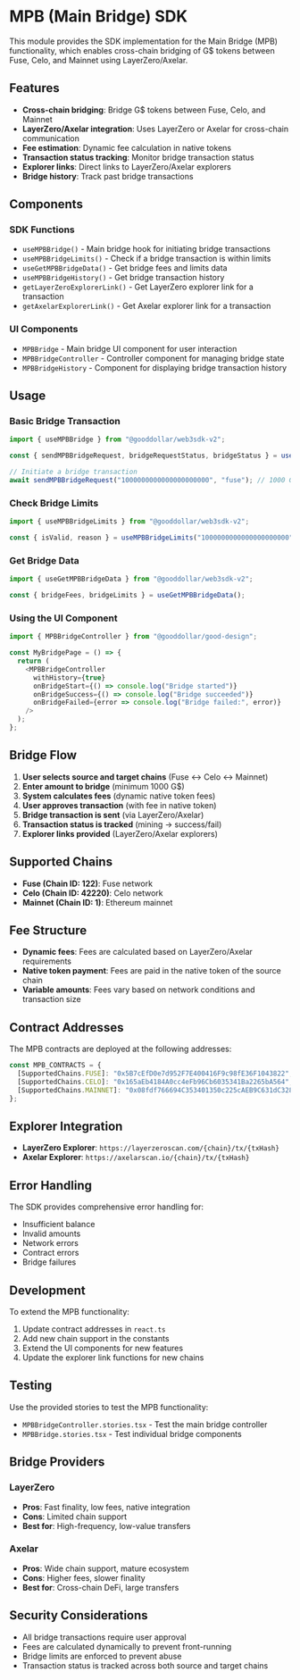 # MPB (Main Bridge) SDK

This module provides the SDK implementation for the Main Bridge (MPB) functionality, which enables cross-chain bridging of G$ tokens between Fuse, Celo, and Mainnet using LayerZero/Axelar.

## Features

- **Cross-chain bridging**: Bridge G$ tokens between Fuse, Celo, and Mainnet
- **LayerZero/Axelar integration**: Uses LayerZero or Axelar for cross-chain communication
- **Fee estimation**: Dynamic fee calculation in native tokens
- **Transaction status tracking**: Monitor bridge transaction status
- **Explorer links**: Direct links to LayerZero/Axelar explorers
- **Bridge history**: Track past bridge transactions

## Components

### SDK Functions

- `useMPBBridge()` - Main bridge hook for initiating bridge transactions
- `useMPBBridgeLimits()` - Check if a bridge transaction is within limits
- `useGetMPBBridgeData()` - Get bridge fees and limits data
- `useMPBBridgeHistory()` - Get bridge transaction history
- `getLayerZeroExplorerLink()` - Get LayerZero explorer link for a transaction
- `getAxelarExplorerLink()` - Get Axelar explorer link for a transaction

### UI Components

- `MPBBridge` - Main bridge UI component for user interaction
- `MPBBridgeController` - Controller component for managing bridge state
- `MPBBridgeHistory` - Component for displaying bridge transaction history

## Usage

### Basic Bridge Transaction

```typescript
import { useMPBBridge } from "@gooddollar/web3sdk-v2";

const { sendMPBBridgeRequest, bridgeRequestStatus, bridgeStatus } = useMPBBridge();

// Initiate a bridge transaction
await sendMPBBridgeRequest("1000000000000000000000", "fuse"); // 1000 G$ from Fuse to Celo
```

### Check Bridge Limits

```typescript
import { useMPBBridgeLimits } from "@gooddollar/web3sdk-v2";

const { isValid, reason } = useMPBBridgeLimits("1000000000000000000000");
```

### Get Bridge Data

```typescript
import { useGetMPBBridgeData } from "@gooddollar/web3sdk-v2";

const { bridgeFees, bridgeLimits } = useGetMPBBridgeData();
```

### Using the UI Component

```typescript
import { MPBBridgeController } from "@gooddollar/good-design";

const MyBridgePage = () => {
  return (
    <MPBBridgeController
      withHistory={true}
      onBridgeStart={() => console.log("Bridge started")}
      onBridgeSuccess={() => console.log("Bridge succeeded")}
      onBridgeFailed={error => console.log("Bridge failed:", error)}
    />
  );
};
```

## Bridge Flow

1. **User selects source and target chains** (Fuse ↔ Celo ↔ Mainnet)
2. **Enter amount to bridge** (minimum 1000 G$)
3. **System calculates fees** (dynamic native token fees)
4. **User approves transaction** (with fee in native token)
5. **Bridge transaction is sent** (via LayerZero/Axelar)
6. **Transaction status is tracked** (mining → success/fail)
7. **Explorer links provided** (LayerZero/Axelar explorers)

## Supported Chains

- **Fuse (Chain ID: 122)**: Fuse network
- **Celo (Chain ID: 42220)**: Celo network
- **Mainnet (Chain ID: 1)**: Ethereum mainnet

## Fee Structure

- **Dynamic fees**: Fees are calculated based on LayerZero/Axelar requirements
- **Native token payment**: Fees are paid in the native token of the source chain
- **Variable amounts**: Fees vary based on network conditions and transaction size

## Contract Addresses

The MPB contracts are deployed at the following addresses:

```typescript
const MPB_CONTRACTS = {
  [SupportedChains.FUSE]: "0x5B7cEfD0e7d952F7E400416F9c98fE36F1043822", // Fuse bridge
  [SupportedChains.CELO]: "0x165aEb4184A0cc4eFb96Cb6035341Ba2265bA564", // Celo bridge
  [SupportedChains.MAINNET]: "0x08fdf766694C353401350c225cAEB9C631dC3288" // Mainnet bridge
};
```

## Explorer Integration

- **LayerZero Explorer**: `https://layerzeroscan.com/{chain}/tx/{txHash}`
- **Axelar Explorer**: `https://axelarscan.io/{chain}/tx/{txHash}`

## Error Handling

The SDK provides comprehensive error handling for:

- Insufficient balance
- Invalid amounts
- Network errors
- Contract errors
- Bridge failures

## Development

To extend the MPB functionality:

1. Update contract addresses in `react.ts`
2. Add new chain support in the constants
3. Extend the UI components for new features
4. Update the explorer link functions for new chains

## Testing

Use the provided stories to test the MPB functionality:

- `MPBBridgeController.stories.tsx` - Test the main bridge controller
- `MPBBridge.stories.tsx` - Test individual bridge components

## Bridge Providers

### LayerZero

- **Pros**: Fast finality, low fees, native integration
- **Cons**: Limited chain support
- **Best for**: High-frequency, low-value transfers

### Axelar

- **Pros**: Wide chain support, mature ecosystem
- **Cons**: Higher fees, slower finality
- **Best for**: Cross-chain DeFi, large transfers

## Security Considerations

- All bridge transactions require user approval
- Fees are calculated dynamically to prevent front-running
- Bridge limits are enforced to prevent abuse
- Transaction status is tracked across both source and target chains
